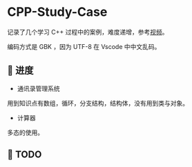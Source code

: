 # CPP-Study-Case

记录了几个学习 C++ 过程中的案例，难度递增，参考[视频](https://www.bilibili.com/video/BV1et411b73Z)。

编码方式是 GBK ，因为 UTF-8 在 Vscode 中中文乱码。
## 🤖 进度

* 通讯录管理系统

用到知识点有数组，循环，分支结构，结构体，没有用到类与对象。

* 计算器

多态的使用。

## 🍗 TODO



